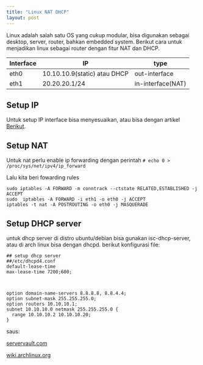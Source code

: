 ```yaml
---
title: "Linux NAT DHCP"
layout: post
---
```


Linux adalah salah satu OS yang cukup modular, bisa digunakan sebagai desktop, server, router, bahkan embedded system. Berikut cara untuk menjadikan linux sebagai router dengan fitur NAT dan DHCP.

**Interface** | **IP** | **type**
--- | ---| ---
eth0| 10.10.10.9(static) atau DHCP | out-interface 
eth1| 20.20.20.1/24 | in-interface(NAT)

## Setup IP
Untuk setup IP interface bisa menyesuaikan, atau bisa dengan artikel [Berikut](https://ntpz2k19.github.io/2023/04/28/setup-static-ip.html).


## Setup NAT
Untuk nat perlu enable ip forwarding dengan perintah `# echo 0 > /proc/sys/net/ipv4/ip_forward`

Lalu kita beri fowarding rules
```
sudo iptables -A FORWARD -m conntrack --ctstate RELATED,ESTABLISHED -j ACCEPT
sudo  iptables -A FORWARD -i eth1 -o eth0 -j ACCEPT
iptables -t nat -A POSTROUTING -o eth0 -j MASQUERADE
```


## Setup DHCP server
untuk dhcp server di distro ubuntu/debian bisa gunakan isc-dhcp-server, atau di arch linux bisa dengan dhcpd. berikut konfigurasi file:
```
## setup dhcp server
##/etc/dhcpd4.conf
default-lease-time 
max-lease-time 7200;600;



option domain-name-servers 8.8.8.8, 8.8.4.4;
option subnet-mask 255.255.255.0;
option routers 10.10.10.1;
subnet 10.10.10.0 netmask 255.255.255.0 {
  range 10.10.10.2 10.10.10.20;
}
```
saus:

[servervault.com](https://serverfault.com/questions/1120791/iptables-how-best-to-dnat-snat-with-a-dynamic-dhcp-address)

[wiki.archlinux.org](https://wiki.archlinux.org/title/dhcpd#Listening_on_only_one_interface)

